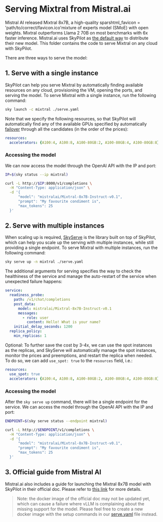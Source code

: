 # Serving Mixtral from Mistral.ai

Mistral AI released Mixtral 8x7B, a high-quality sparshtml_favicon = 'path/to/correct/favicon.ico'mixture of experts model (SMoE) with open weights. Mixtral outperforms Llama 2 70B on most benchmarks with 6x faster inference. Mistral.ai uses SkyPilot as [the default way](https://docs.mistral.ai/self-deployment/skypilot) to distribute their new model. This folder contains the code to serve Mixtral on any cloud with SkyPilot. 

There are three ways to serve the model:

## 1. Serve with a single instance

SkyPilot can help you serve Mixtral by automatically finding available resources on any cloud, provisioning the VM, opening the ports, and serving the model. To serve Mixtral with a single instance, run the following command:

```bash
sky launch -c mixtral ./serve.yaml
```

Note that we specify the following resources, so that SkyPilot will automatically find any of the available GPUs specified by automatically [failover](https://skypilot.readthedocs.io/en/latest/examples/auto-failover.html) through all the candidates (in the order of the prices):

```yaml
resources:
  accelerators: {A100:4, A100:8, A100-80GB:2, A100-80GB:4, A100-80GB:8}
```

### Accessing the model

We can now access the model through the OpenAI API with the IP and port:

```bash
IP=$(sky status --ip mixtral)

curl -L http://$IP:8000/v1/completions \
  -H "Content-Type: application/json" \
  -d '{
      "model": "mistralai/Mixtral-8x7B-Instruct-v0.1",
      "prompt": "My favourite condiment is",
      "max_tokens": 25
  }'
```

## 2. Serve with multiple instances

When scaling up is required, [SkyServe](https://skypilot.readthedocs.io/en/latest/serving/sky-serve.html) is the library built on top of SkyPilot, which can help you scale up the serving with multiple instances, while still providing a single endpoint. To serve Mixtral with multiple instances, run the following command:

```bash
sky serve up -n mixtral ./serve.yaml
```

The additional arguments for serving specifies the way to check the healthiness of the service and manage the auto-restart of the service when unexpected failure happens:
```yaml
service:
  readiness_probe:
    path: /v1/chat/completions
    post_data:
      model: mistralai/Mixtral-8x7B-Instruct-v0.1
      messages:
        - role: user
          content: Hello! What is your name?
    initial_delay_seconds: 1200
  replica_policy:
    min_replicas: 1
```

Optional: To further save the cost by 3-4x, we can use the spot instances as the replicas, and SkyServe will automatically manage the spot instances, monitor the prices and preemptions, and restart the replica when needed.
To do so, we can add `use_spot: true` to the `resources` field, i.e.:
```yaml
resources:
  use_spot: true
  accelerators: {A100:4, A100:8, A100-80GB:2, A100-80GB:4, A100-80GB:8}
```

### Accessing the model

After the `sky serve up` command, there will be a single endpoint for the service. We can access the model through the OpenAI API with the IP and port:

```bash
ENDPOINT=$(sky serve status --endpoint mixtral)

curl -L http://$ENDPOINT/v1/completions \
  -H "Content-Type: application/json" \
  -d '{
      "model": "mistralai/Mixtral-8x7B-Instruct-v0.1",
      "prompt": "My favourite condiment is",
      "max_tokens": 25
  }'
```

## 3. Official guide from Mistral AI

Mistral.ai also includes a guide for launching the Mixtral 8x7B model with SkyPilot in their official doc. Please refer to [this link](https://docs.mistral.ai/self-deployment/skypilot) for more details.

> Note: the docker image of the official doc may not be updated yet, which can cause a failure where vLLM is complaining about the missing support for the model. Please feel free to create a new docker image with the setup commands in our [serve.yaml](./serve.yaml) file instead.
